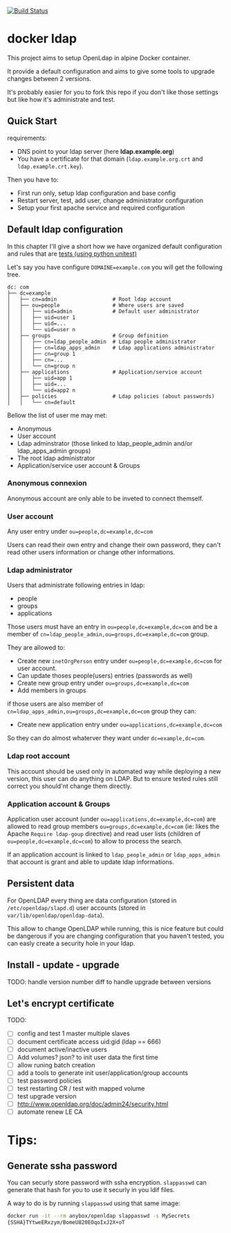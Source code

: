 [![Build Status](https://travis-ci.org/anybox/openldap-docker.svg?branch=master
)](https://travis-ci.org/anybox/openldap-docker)

# docker ldap

This project aims to setup OpenLdap in alpine Docker container.

It provide a default configuration and aims to give some tools to
upgrade changes between 2 versions.

It's probably easier for you to fork this repo if you don't like
those settings but like how it's administrate and test.

Quick Start
-----------

requirements:

- DNS point to your ldap server (here **ldap.example.org**)
- You have a certificate for that domain (``ldap.example.org.crt`` and
  ``ldap.example.crt.key``).

Then you have to:

* First run only, setup ldap configuration and base config
* Restart server, test, add user, change administrator configuration
* Setup your first apache service and required configuration



## Default ldap configuration

In this chapter I'll give a short how we have organized default
configuration and rules that are [tests (using python unitest)](
tests/src/tests)

Let's say you have configure ``DOMAINE=example.com`` you will get
the following tree.

```
dc: com
├── dc=example
│   ├── cn=admin                  # Root ldap account
│   ├── ou=people                 # Where users are saved
│   │   ├── uid=admin             # Default user administrator
│   │   ├── uid=user 1
│   │   ├── uid=...
│   │   └── uid=user n
│   ├── groups                    # Group definition
│   │   ├── cn=ldap_people_admin  # Ldap people administrator
│   │   ├── cn=ldap_apps_admin    # Ldap applications administrator
│   │   ├── cn=group 1
│   │   ├── cn=...
│   │   └── cn=group n
│   ├── applications              # Application/service account
│   │   ├── uid=app 1
│   │   ├── uid=...
│   │   └── uid=app2 n
│   ├── policies                  # Ldap policies (about passwords)
│   │   └── cn=default
```

Bellow the list of user me may met:

* Anonymous
* User account
* Ldap adminstrator (those linked to ldap_people_admin and/or
  ldap_apps_admin groups)
* The root ldap administrator
* Application/service user account & Groups


### Anonymous connexion

Anonymous account are only able to be inveted to connect themself.


### User account

Any user entry under ``ou=people,dc=example,dc=com``

Users can read their own entry and change their own password, they
can't read other users information or change other informations.


### Ldap administrator

Users that administrate following entries in ldap:

* people
* groups
* applications


Those users must have an entry in ``ou=people,dc=example,dc=com``
and be a member of ``cn=ldap_people_admin,ou=groups,dc=example,dc=com``
group.


They are allowed to:

* Create new ``inetOrgPerson`` entry under 
  ``ou=people,dc=example,dc=com`` for user account.
* Can update thoses people(users) entries (passwords as well)
* Create new group entry under ``ou=groups,dc=example,dc=com``
* Add members in groups

if those users are also member of
``cn=ldap_apps_admin,ou=groups,dc=example,dc=com`` group they can:

* Create new application entry under
  ``ou=applications,dc=example,dc=com``

So they can do almost whaterver they want under
``dc=example,dc=com``.


### Ldap root account

This account should be used only in automated way while deploying
a new version, this user can do anything on LDAP. But to ensure
tested rules still correct you should'nt change them directly.
 

### Application account & Groups

Application user account (under
``ou=applications,dc=example,dc=com``) are allowed to read group
members ``ou=groups,dc=example,dc=com`` (ie: likes the Apache 
``Require ldap-goup`` directive) and read user lists (children of
``ou=people,dc=example,dc=com``) to allow to process the search.

If an application account is linked to ``ldap_people_admin`` or
``ldap_apps_admin`` that account is grant and able to update ldap
informations.


## Persistent data


For OpenLDAP every thing are data configuration (stored in
``/etc/openldap/slapd.d``) user accounts (stored in
``var/lib/openldap/openldap-data``).

This allow to change OpenLDAP while running, this is nice feature
but could be dangerous if you are changing configuration that you
haven't tested, you can easly create a security hole in your ldap.

## Install - update - upgrade


TODO: handle version number diff to handle upgrade between versions

## Let's encrypt certificate


TODO:

- [ ] config and test 1 master multiple slaves
- [ ] document certificate access uid:gid (ldap == 666)
- [ ] document active/inactive users
- [ ] Add volumes? json? to init user data the first time
- [ ] allow runing batch creation
- [ ] add a tools to generate init user/application/group accounts
- [ ] test password policies
- [ ] test restarting CR / test with mapped volume
- [ ] test upgrade version
- [ ] http://www.openldap.org/doc/admin24/security.html
- [ ] automate renew LE CA

# Tips:

## Generate ssha password

You can securly store password with ssha encryption. ``slappasswd``
can generate that hash for you to use it securly in you ldif files.

A way to do is by running ``slappasswd`` using that same image:

```bash
docker run -it --rm anybox/openldap slappasswd -s MySecrets
{SSHA}TYtweERxzym/BomeU820EOqoIxJ2X+oT
```
